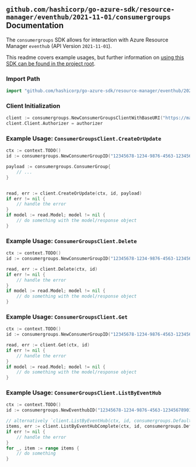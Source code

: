 
## `github.com/hashicorp/go-azure-sdk/resource-manager/eventhub/2021-11-01/consumergroups` Documentation

The `consumergroups` SDK allows for interaction with Azure Resource Manager `eventhub` (API Version `2021-11-01`).

This readme covers example usages, but further information on [using this SDK can be found in the project root](https://github.com/hashicorp/go-azure-sdk/tree/main/docs).

### Import Path

```go
import "github.com/hashicorp/go-azure-sdk/resource-manager/eventhub/2021-11-01/consumergroups"
```


### Client Initialization

```go
client := consumergroups.NewConsumerGroupsClientWithBaseURI("https://management.azure.com")
client.Client.Authorizer = authorizer
```


### Example Usage: `ConsumerGroupsClient.CreateOrUpdate`

```go
ctx := context.TODO()
id := consumergroups.NewConsumerGroupID("12345678-1234-9876-4563-123456789012", "example-resource-group", "namespaceValue", "eventhubValue", "consumerGroupValue")

payload := consumergroups.ConsumerGroup{
	// ...
}


read, err := client.CreateOrUpdate(ctx, id, payload)
if err != nil {
	// handle the error
}
if model := read.Model; model != nil {
	// do something with the model/response object
}
```


### Example Usage: `ConsumerGroupsClient.Delete`

```go
ctx := context.TODO()
id := consumergroups.NewConsumerGroupID("12345678-1234-9876-4563-123456789012", "example-resource-group", "namespaceValue", "eventhubValue", "consumerGroupValue")

read, err := client.Delete(ctx, id)
if err != nil {
	// handle the error
}
if model := read.Model; model != nil {
	// do something with the model/response object
}
```


### Example Usage: `ConsumerGroupsClient.Get`

```go
ctx := context.TODO()
id := consumergroups.NewConsumerGroupID("12345678-1234-9876-4563-123456789012", "example-resource-group", "namespaceValue", "eventhubValue", "consumerGroupValue")

read, err := client.Get(ctx, id)
if err != nil {
	// handle the error
}
if model := read.Model; model != nil {
	// do something with the model/response object
}
```


### Example Usage: `ConsumerGroupsClient.ListByEventHub`

```go
ctx := context.TODO()
id := consumergroups.NewEventhubID("12345678-1234-9876-4563-123456789012", "example-resource-group", "namespaceValue", "eventhubValue")

// alternatively `client.ListByEventHub(ctx, id, consumergroups.DefaultListByEventHubOperationOptions())` can be used to do batched pagination
items, err := client.ListByEventHubComplete(ctx, id, consumergroups.DefaultListByEventHubOperationOptions())
if err != nil {
	// handle the error
}
for _, item := range items {
	// do something
}
```
